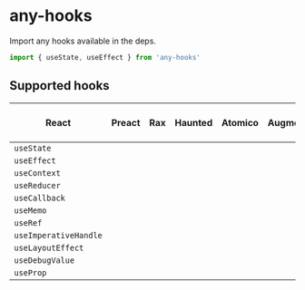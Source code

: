 # any-hooks

Import any hooks available in the deps.

```js
import { useState, useEffect } from 'any-hooks'
```

## Supported hooks

 | React | Preact | Rax | Haunted | Atomico | Augmentor | TNG-hooks | fn-with-hooks
 ---|---|---|---|---|---|---|---
 `useState` |
 `useEffect` |
 `useContext` |
 `useReducer` |
 `useCallback` |
 `useMemo` |
 `useRef` |
 `useImperativeHandle` |
 `useLayoutEffect` |
 `useDebugValue` |
 `useProp` |
